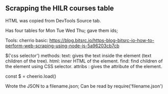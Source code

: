 ## Scrapping the HILR courses table

HTML was copied from DevTools Source tab.

Has four tables for Mon Tue Wed Thu; gave them ids;

Tools: cherrio
 basic: <https://blog.bitsrc.io/https-blog-bitsrc-io-how-to-perform-web-scraping-using-node-js-5a96203cb7cb>

$('css selector') methods:
text: gives the text inside the element (text children of the tree).
html: inner HTML of the element.
find: find children of the element using CSS selector.
attribs : gives the attribute of the element.

const $ = cheerio.load(<htmlstring>)

Wrote the JSON to a filename.json;
Can be read by require('filename.json')

